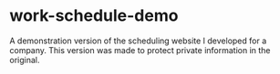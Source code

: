 # work-schedule-demo
A demonstration version of the scheduling website I developed for a company. This version was made to protect private information in the original.
